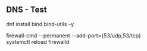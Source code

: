 DNS  - Test  
----------------  
dnf install bind bind-utils -y  
  
firewall-cmd --permanent --add-port={53/udp,53/tcp}  
systemctl reload firewalld
